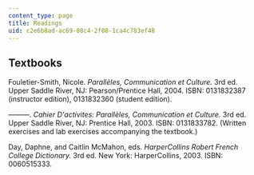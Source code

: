 ```yaml
---
content_type: page
title: Readings
uid: c2e6b8ad-ac69-08c4-2f08-1ca4c783ef48
---
```


Textbooks
---------

Fouletier-Smith, Nicole. _Parallèles, Communication et Culture._ 3rd ed. Upper Saddle River, NJ: Pearson/Prentice Hall, 2004. ISBN: 0131832387 (instructor edition), 0131832360 (student edition).

———. _Cahier D'activites: Parallèles, Communication et Culture._ 3rd ed. Upper Saddle River, NJ: Prentice Hall, 2003. ISBN: 0131833782. (Written exercises and lab exercises accompanying the textbook.)

Day, Daphne, and Caitlin McMahon, eds. _HarperCollins Robert French College Dictionary._ 3rd ed. New York: HarperCollins, 2003. ISBN: 0060515333.